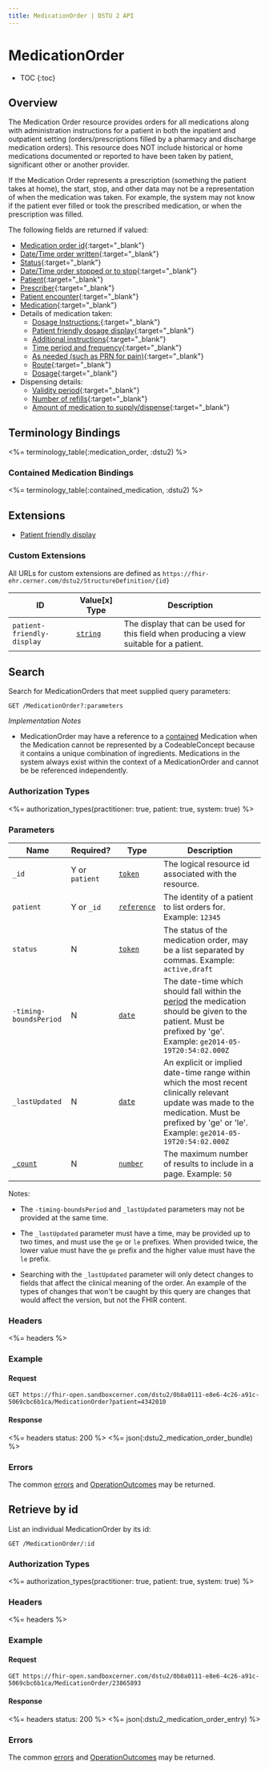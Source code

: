 ```yaml
---
title: MedicationOrder | DSTU 2 API
---
```


# MedicationOrder

* TOC
{:toc}

## Overview

The Medication Order resource provides orders for all medications along with administration instructions for a patient in both the inpatient and outpatient setting (orders/prescriptions filled by a pharmacy and discharge medication orders). This resource does NOT include historical or home medications documented or reported to have been taken by patient, significant other or another provider.

If the Medication Order represents a prescription (something the patient takes at home), the start, stop, and other data may not be a representation of when the medication was taken. For example, the system may not know if the patient ever filled or took the prescribed medication, or when the prescription was filled.

The following fields are returned if valued:

* [Medication order id](http://hl7.org/fhir/dstu2/resource-definitions.html#Resource.id){:target="_blank"}
* [Date/Time order written](http://hl7.org/fhir/DSTU2/medicationorder-definitions.html#MedicationOrder.dateWritten){:target="_blank"}
* [Status](http://hl7.org/fhir/DSTU2/medicationorder-definitions.html#MedicationOrder.status){:target="_blank"}
* [Date/Time order stopped or to stop](http://hl7.org/fhir/DSTU2/medicationorder-definitions.html#MedicationOrder.dateEnded){:target="_blank"}
* [Patient](http://hl7.org/fhir/DSTU2/medicationorder-definitions.html#MedicationOrder.patient){:target="_blank"}
* [Prescriber](http://hl7.org/fhir/DSTU2/medicationorder-definitions.html#MedicationOrder.prescriber){:target="_blank"}
* [Patient encounter](http://hl7.org/fhir/DSTU2/medicationorder-definitions.html#MedicationOrder.encounter){:target="_blank"}
* [Medication](http://hl7.org/fhir/DSTU2/medicationorder-definitions.html#MedicationOrder.medication_x_){:target="_blank"}
* Details of medication taken:
  * [Dosage Instructions:](http://hl7.org/fhir/DSTU2/medicationorder-definitions.html#MedicationOrder.dosageInstruction){:target="_blank"}
  * [Patient friendly dosage display](#custom-extensions){:target="_blank"}
  * [Additional instructions](http://hl7.org/fhir/DSTU2/medicationorder-definitions.html#MedicationOrder.dosageInstruction.additionalInstructions){:target="_blank"}
  * [Time period and frequency](http://hl7.org/fhir/DSTU2/medicationorder-definitions.html#MedicationOrder.dosageInstruction.timing){:target="_blank"}
  * [As needed (such as PRN for pain)](http://hl7.org/fhir/DSTU2/medicationorder-definitions.html#MedicationOrder.dosageInstruction.asNeeded_x_){:target="_blank"}
  * [Route](http://hl7.org/fhir/DSTU2/medicationorder-definitions.html#MedicationOrder.dosageInstruction.route){:target="_blank"}
  * [Dosage](http://hl7.org/fhir/DSTU2/medicationorder-definitions.html#MedicationOrder.dosageInstruction.dose_x_){:target="_blank"}
* Dispensing details:
  * [Validity period](http://hl7.org/fhir/DSTU2/medicationorder-definitions.html#MedicationOrder.dispenseRequest.validityPeriod){:target="_blank"}
  * [Number of refills](http://hl7.org/fhir/DSTU2/medicationorder-definitions.html#MedicationOrder.dispenseRequest.numberOfRepeatsAllowed){:target="_blank"}
  * [Amount of medication to supply/dispense](http://hl7.org/fhir/DSTU2/medicationorder-definitions.html#MedicationOrder.dispenseRequest.quantity){:target="_blank"}

## Terminology Bindings

<%= terminology_table(:medication_order, :dstu2) %>

### Contained Medication Bindings

<%= terminology_table(:contained_medication, :dstu2) %>

## Extensions

* [Patient friendly display]

### Custom Extensions

All URLs for custom extensions are defined as `https://fhir-ehr.cerner.com/dstu2/StructureDefinition/{id}`

 ID                         | Value\[x] Type | Description
----------------------------|----------------|-------------------------------------------------------------------------------------------
 `patient-friendly-display` | [`string`]     | The display that can be used for this field when producing a view suitable for a patient.


## Search

Search for MedicationOrders that meet supplied query parameters:

    GET /MedicationOrder?:parameters

_Implementation Notes_

* MedicationOrder may have a reference to a [contained] Medication when the Medication cannot be represented by a CodeableConcept because it contains a unique combination of ingredients. Medications in the system always exist within the context of a MedicationOrder and cannot be be referenced independently.

### Authorization Types

<%= authorization_types(practitioner: true, patient: true, system: true) %>

### Parameters

 Name                   | Required? | Type          | Description
------------------------|-----------|---------------|----------------------------------------------------------------------------------------------------------------------------------------------------------------------------------------------------
 `_id`                  | Y or `patient` | [`token`]     | The logical resource id associated with the resource.
 `patient`              | Y or `_id`     | [`reference`] | The identity of a patient to list orders for. Example: `12345`
 `status`               | N              | [`token`]     | The status of the medication order, may be a list separated by commas. Example: `active,draft`
 `-timing-boundsPeriod` | N              | [`date`]      | The date-time which should fall within the [period] the medication should be given to the patient. Must be prefixed by 'ge'. Example: `ge2014-05-19T20:54:02.000Z`
 `_lastUpdated`         | N              | [`date`]      | An explicit or implied date-time range within which the most recent clinically relevant update was made to the medication. Must be prefixed by 'ge' or 'le'. Example: `ge2014-05-19T20:54:02.000Z`
 [`_count`]             | N              | [`number`]    | The maximum number of results to include in a page. Example: `50`

Notes:

* The `-timing-boundsPeriod` and `_lastUpdated` parameters may not be provided at the same time.

* The `_lastUpdated` parameter must have a time, may be provided up to two times, and must use the `ge` or `le` prefixes. When provided twice, the lower value must have the `ge` prefix and the higher value must have the `le` prefix.

* Searching with the `_lastUpdated` parameter will only detect changes to fields that affect the clinical meaning of the order. An example of the types of changes that won't be caught by this query are changes that would affect the version, but not the FHIR content.

### Headers

<%= headers %>

### Example

#### Request

    GET https://fhir-open.sandboxcerner.com/dstu2/0b8a0111-e8e6-4c26-a91c-5069cbc6b1ca/MedicationOrder?patient=4342010

#### Response

<%= headers status: 200 %>
<%= json(:dstu2_medication_order_bundle) %>

### Errors

The common [errors] and [OperationOutcomes] may be returned.

## Retrieve by id

List an individual MedicationOrder by its id:

    GET /MedicationOrder/:id

### Authorization Types

<%= authorization_types(practitioner: true, patient: true, system: true) %>

### Headers

<%= headers %>

### Example

#### Request

    GET https://fhir-open.sandboxcerner.com/dstu2/0b8a0111-e8e6-4c26-a91c-5069cbc6b1ca/MedicationOrder/23865893

#### Response

<%= headers status: 200 %>
<%= json(:dstu2_medication_order_entry) %>

### Errors

The common [errors] and [OperationOutcomes] may be returned.

[`reference`]: http://hl7.org/fhir/dstu2/search.html#reference
[`token`]: http://hl7.org/fhir/dstu2/search.html#token
[`date`]: http://hl7.org/fhir/dstu2/search.html#date
[period]: http://hl7.org/fhir/DSTU2/MedicationOrder-definitions.html#MedicationOrder.dosageInstruction.timing
[`_count`]: http://hl7.org/fhir/dstu2/search.html#count
[`number`]: http://hl7.org/fhir/dstu2/search.html#number
[contained]: http://hl7.org/fhir/DSTU2/references.html#contained
[Patient friendly display]: #custom-extensions
[`string`]: http://hl7.org/fhir/DSTU2/datatypes.html#string
[errors]: ../../#client-errors
[OperationOutcomes]: ../../#operation-outcomes
